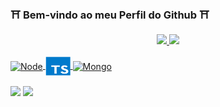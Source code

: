 ### ⛩ Bem-vindo ao meu Perfil do Github ⛩

<div align="center">
  <a href="https://github.com/humaita-junior-mg">
  <img height="150em" src="https://github-readme-stats.vercel.app/api?username=humaita-junior-mg&show_icons=true&theme=github_dark&include_all_commits=true&count_private=true"/>
  <img height="150em"  src="https://github-readme-stats.vercel.app/api/top-langs/?username=humaita-junior-mg&layout=compact&langs_count=7&theme=github_dark"/>
</div>
  
<div style="display: inline_block"><br>
  <img align="center" alt="Node" height="30" width="40" src="https://cdn.jsdelivr.net/gh/devicons/devicon/icons/nodejs/nodejs-original.svg" />
  <img align="center" alt="Ts" height="30" width="40" src="https://raw.githubusercontent.com/devicons/devicon/master/icons/typescript/typescript-plain.svg">
  <img align="center" alt="Mongo" height="30" width="40" src="https://cdn.jsdelivr.net/gh/devicons/devicon/icons/mongodb/mongodb-original-wordmark.svg" />
</div>
  <br>
<div> 
  <a href = "mailto:humaitaaraujomg@outlook.com"><img src="https://img.shields.io/badge/-Gmail-%23333?style=for-the-badge&logo=gmail&logoColor=white" target="_blank"></a>
  <a href="https://www.linkedin.com/in/humait%C3%A1-j%C3%BAnior-7a197122a/" target="_blank"><img src="https://img.shields.io/badge/-LinkedIn-%230077B5?style=for-the-badge&logo=linkedin&logoColor=white" target="_blank"></a>  
</div>
